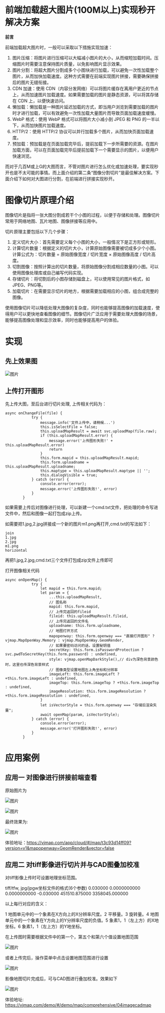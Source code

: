 # 前端加载超大图片(100M以上)实现秒开解决方案

**前言**

前端加载超大图片时，一般可以采取以下措施实现加速：

1. 图片压缩：将图片进行压缩可以大幅减小图片的大小，从而缩短加载时间。压缩图片时需要注意保持图片质量，以免影响图片显示效果。
2. 图片分割：将超大图片分割成多个小图块进行加载，可以避免一次性加载整个图片，从而加快加载速度。这种方式需要在前端实现图片拼接，需要确保拼接后的图片无缝衔接。
3. CDN 加速：使用 CDN（内容分发网络）可以将图片缓存在离用户更近的节点上，从而加速图片加载速度。如果需要加载的图片是静态资源，可以将其存储在 CDN 上，以便快速访问。
4. 懒加载：懒加载是一种图片延迟加载的方式，即当用户浏览到需要加载的图片时才进行加载，可以有效避免一次性加载大量图片而导致页面加载速度缓慢。
5. WebP 格式：使用 WebP 格式可以将图片大小减小到 JPEG 和 PNG 的一半以下，从而加快图片加载速度。
6. HTTP/2：使用 HTTP/2 协议可以并行加载多个图片，从而加快页面加载速度。
7. 预加载：预加载是在页面加载完毕后，提前加载下一步所需要的资源。在图片加载方面，可以在页面加载完毕后提前加载下一个需要显示的图片，以便用户快速浏览。

而对于几百M或上G的大图而言，不管对图片进行怎么优化或加速处理，要实现秒开也是不太可能的事情。而上面介绍的第二条“图像分割切片”是最佳解决方案。下面介绍下如何对大图进行分割，在前端进行拼接实现秒开。

# 图像切片原理介绍

图像切片是指将一张大图分割成若干个小图的过程，以便于存储和处理。图像切片常用于网络地图、瓦片地图、图像拼接等应用中。

切片原理主要包括以下几个步骤：

1. 定义切片大小：首先需要定义每个小图的大小，一般情况下是正方形或矩形。
2. 计算切片数量：根据定义的切片大小，计算原始图像需要被切成多少个小图。计算公式为：切片数量 = 原始图像宽度 / 切片宽度 × 原始图像高度 / 切片高度。
3. 切割图像：按照计算出的切片数量，将原始图像分割成相应数量的小图。可以使用图像处理库或自己编写代码实现。
4. 存储切片：将切割后的小图存储到磁盘上，可以使用常见的图片格式，如JPEG、PNG等。
5. 加载切片：在需要显示切片的地方，根据需要加载相应的小图，组合成完整的图像。

使用图像切片可以降低处理大图像的复杂度，同时也能够提高图像的加载速度，使得用户可以更快地查看图像的细节。图像切片广泛应用于需要处理大图像的场景，能够提高图像处理和显示效率，同时也能够提高用户的体验。

# 实现

## 先上效果图

![图片](https://mmbiz.qpic.cn/sz_mmbiz_gif/zPh0erYjkib3OuQfoM4riaeoNSxO6LlcEE6IS8UfMI5bracr3JEsm9THLDMxIibVBAZCtg2tPZSOWibWfaZKUNYAiag/640?wx_fmt=gif&wxfrom=5&wx_lazy=1&wx_co=1)

## 上传打开图形

先上传大图，至后台进行切片处理, 上传相关代码为：

```
async onChangeFile(file) {
            try {
                message.info('文件上传中，请稍候...')
                this.isSelectFile = false;
                this.uploadMapResult = await svc.uploadMap(file.raw);
                if (this.uploadMapResult.error) {
                    message.error('上传图形失败!' + this.uploadMapResult.error)
                    return
                }
                this.form.mapid = this.uploadMapResult.mapid;
                this.form.uploadname = this.uploadMapResult.uploadname;
                this.maptype = this.uploadMapResult.maptype || '';
                this.dialogVisible = true;
            } catch (error) {
                console.error(error);
                message.error('上传图形失败!', error)
            }
        }
```

如果需要上传后对图像进行处理，可以新建一个cmd.txt文件，把处理的命令写进文件中，然后和图像一起打包成zip上传。

如需要把1.jpg,2.jpg拼接成一个新的图片m1.png再打开,cmd.txt的写法如下：

```
join
1.jpg
2.jpg
m1.png
horizontal
```

再把1.jpg,2.jpg,cmd.txt三个文件打包成zip文件上传即可

打开图像相关代码

```
async onOpenMap() {
            try {
                let mapid = this.form.mapid;
                let param = {
                    ...this.uploadMapResult,
                    // 图名称
                    mapid: this.form.mapid,
                    // 上传完返回的fileid
                    fileid: this.uploadMapResult.fileid,
                    // 上传完返回的文件名
                    uploadname: this.form.uploadname,
                    // 地图打开方式
                    mapopenway: this.form.openway === "直接打开图形" ? vjmap.MapOpenWay.Memory : vjmap.MapOpenWay.GeomRender,
                    // 如果要密码访问的话，设置秘钥值
                    secretKey: this.form.isPasswordProtection ? svc.pwdToSecretKey(this.form.password) : undefined,
                    style: vjmap.openMapDarkStyle(),// div为深色背景颜色时，这里也传深色背景样式
                    // 图像类型设置地图左上角坐标和分辨率
                    imageLeft: this.form.imageLeft ? +this.form.imageLeft : undefined,
                    imageTop: this.form.imageTop ? +this.form.imageTop : undefined,
                    imageResolution: this.form.imageResolution ? +this.form.imageResolution : undefined,
                }
                let isVectorStyle = this.form.openway === "存储后渲染矢量";
                await openMap(param, isVectorStyle);
            } catch (error) {
                console.error(error);
                message.error('打开图形失败!', error)
            }
        }
```

# 应用案例

## 应用一 对图像进行拼接前端查看

原始图片为

![图片](https://mmbiz.qpic.cn/sz_mmbiz_png/zPh0erYjkib3OuQfoM4riaeoNSxO6LlcEESegibp8hMnOprw4PwrAG4jFldu3ictlAAFhMh9x8iapjKNfQBkgTEk2aQ/640?wx_fmt=png&wxfrom=5&wx_lazy=1&wx_co=1)

![图片](https://mmbiz.qpic.cn/sz_mmbiz_png/zPh0erYjkib3OuQfoM4riaeoNSxO6LlcEEeiblNlmq9hvhEHB5QG7A97jiaSz04Re4Q72ea2eh47nBYO7PSicyYicE8Q/640?wx_fmt=png&wxfrom=5&wx_lazy=1&wx_co=1)

最终效果为:

![图片](https://mmbiz.qpic.cn/sz_mmbiz_png/zPh0erYjkib3OuQfoM4riaeoNSxO6LlcEE9vDeTDWecQeENCj1ibEImqicMZCh6bf2GL26xWuk4ZxyWZRphG1RVwSA/640?wx_fmt=png&wxfrom=5&wx_lazy=1&wx_co=1)

体验地址：https://vjmap.com/app/cloud/#/map/t3c93d14ff09?version=v1&mapopenway=GeomRender&vector=false

## 应用二 对tiff影像进行切片并与CAD图叠加校准

对tiff影像上传时可设置地理坐标范围。

tiff/tfw, jpg/jpgw坐标文件的格式(6个参数) 0.030000 0.0000000000 0.0000000000 -0.030000 451510.875000 3358045.000000

以上每行对应的含义：

1 地图单元中的一个象素在X方向上的X分辨率尺度。2 平移量。3 旋转量。4 地图单元中的一个象素在Y方向上的Y分辨率尺度的负值。5 象素1，1（左上方）的X地坐标。6 象素1，1（左上方）的Y地坐标。

在上传图时需要根据文件中的第一个，第五个和第六个值设置地图范围

![图片](https://mmbiz.qpic.cn/sz_mmbiz_png/zPh0erYjkib3OuQfoM4riaeoNSxO6LlcEEBQSkQgBH0lCdusaibialMKNT7F2icrJJYE9eNhiaxVdia7QQ3Aww4VnjzKg/640?wx_fmt=png&wxfrom=5&wx_lazy=1&wx_co=1)

或者上传完后，操作菜单中点击设置地图范围进行设置

![图片](https://mmbiz.qpic.cn/sz_mmbiz_png/zPh0erYjkib3OuQfoM4riaeoNSxO6LlcEEyibiaia8aJic1FIGpTPDk21NMNnLzdEjgC24EzmnORGmnNlM72DpgwHuuw/640?wx_fmt=png&wxfrom=5&wx_lazy=1&wx_co=1)

影像地图切片完成后，可与CAD图进行叠加校准。效果如下

![图片](https://mmbiz.qpic.cn/sz_mmbiz_png/zPh0erYjkib3OuQfoM4riaeoNSxO6LlcEEVUeD9zgW7eUMdvsFgELqIMcdTIHaBagobMTiah4RVDmDoPjP8icribUKg/640?wx_fmt=png&wxfrom=5&wx_lazy=1&wx_co=1)



体验地址: https://vjmap.com/demo/#/demo/map/comprehensive/04imagecadmap

